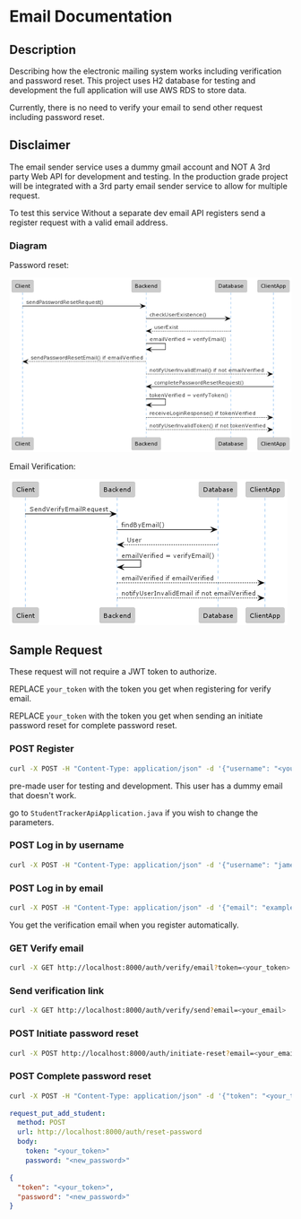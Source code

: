 # Email Documentation

## Description

Describing how the electronic mailing system works including verification and password reset.
This project uses H2 database for testing and development the full application will use AWS RDS
to store data.

Currently, there is no need to verify your email to send other request including password reset.

## Disclaimer
The email sender service uses a dummy gmail account and NOT
A 3rd party Web API for development and testing. In the production grade
project will be integrated with a 3rd party email sender service to allow for 
multiple request.

To test this service Without a separate dev email API registers send 
a register request with a valid email address.

### Diagram
Password reset:

[![Password Reset Systems](PasswordResetSystem.png)](PasswordResetSystem.puml)

Email Verification:

[![Email Verification Systems](EmailVerificationSystem.png)](EmailVerificationSystem.puml)

## Sample Request

These request will not require a JWT token to authorize. 

REPLACE `your_token` with the token you get when registering for verify email.

REPLACE `your_token` with the token you get when sending an initiate password reset for complete password reset.
### POST Register
```sh 
curl -X POST -H "Content-Type: application/json" -d '{"username": "<your_username>", "email": "<your_email>", password": "<your_password>"}' http://localhost:8000/auth/register
```
pre-made user for testing and development. This user has a dummy email that doesn't work.

go to `StudentTrackerApiApplication.java`  if you wish to change the parameters.
### POST Log in by username
``` sh
curl -X POST -H "Content-Type: application/json" -d '{"username": "james", "password": "password"}' http://localhost:8000/auth/login/basic
```
### POST Log in by email
``` sh
curl -X POST -H "Content-Type: application/json" -d '{"email": "example@gmail.com", "password": "password"}' http://localhost:8000/auth/login/email
```

You get the verification email when you register automatically.
### GET Verify email
``` sh
curl -X GET http://localhost:8000/auth/verify/email?token=<your_token>
```

### Send verification link
``` sh
curl -X GET http://localhost:8000/auth/verify/send?email=<your_email>
```

### POST Initiate password reset
``` sh
curl -X POST http://localhost:8000/auth/initiate-reset?email=<your_email>
```

### POST Complete password reset
``` sh
curl -X POST -H "Content-Type: application/json" -d '{"token": "<your_token>", "password": "password"}' http://localhost:8000/auth/reset-password
```

```yaml
request_put_add_student:
  method: POST
  url: http://localhost:8000/auth/reset-password
  body:
    token: "<your_token>"
    password: "<new_password>"
```
```json
{
  "token": "<your_token>",
  "password": "<new_password>"
}
```